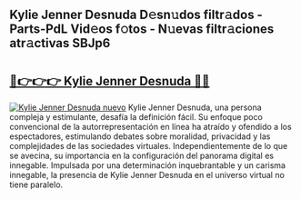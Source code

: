 ## Kylie Jenner Desnuda D𝚎sn𝚞dos filtr𝚊dos - Parts-PdL Vid𝚎os f𝚘tos - N𝚞evas filtr𝚊ciones atr𝚊ctivas SBJp6

# <h2><a href="http://mb0fxq.tromn.icu/?c=Kylie+Jenner+Desnuda">🔗👉👉👉 Kylie Jenner Desnuda 🔗🔗</a></h2>

[![Kylie Jenner Desnuda nuevo](https://i.imgur.com/pEAQMta.gif)](http://mb0fxq.tromn.icu/?c=Kylie+Jenner+Desnuda)
Kylie Jenner Desnuda, una persona compleja y estimulante, desafía la definición fácil. Su enfoque poco convencional de la autorrepresentación en línea ha atraído y ofendido a los espectadores, estimulando debates sobre moralidad, privacidad y las complejidades de las sociedades virtuales. Independientemente de lo que se avecina, su importancia en la configuración del panorama digital es innegable. Impulsada por una determinación inquebrantable y un carisma innegable, la presencia de Kylie Jenner Desnuda en el universo virtual no tiene paralelo.
